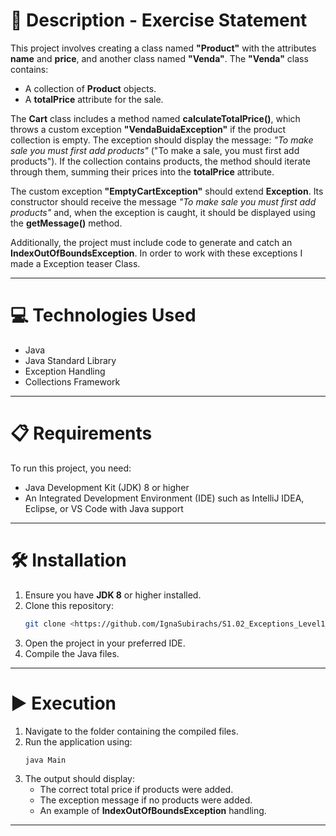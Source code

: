 # 📄 Description - Exercise Statement

This project involves creating a class named **"Product"** with the attributes **name** and **price**, and another class named **"Venda"**. The **"Venda"** class contains:

- A collection of **Product** objects.
- A **totalPrice** attribute for the sale.

The **Cart** class includes a method named **calculateTotalPrice()**, which throws a custom exception **"VendaBuidaException"** if the product collection is empty. The exception should display the message: *"To make sale you must first add products"* ("To make a sale, you must first add products"). If the collection contains products, the method should iterate through them, summing their prices into the **totalPrice** attribute.

The custom exception **"EmptyCartException"** should extend **Exception**. Its constructor should receive the message *"To make sale you must first add products"* and, when the exception is caught, it should be displayed using the **getMessage()** method.

Additionally, the project must include code to generate and catch an **IndexOutOfBoundsException**.
In order to work with these exceptions I made a Exception teaser Class.

---

# 💻 Technologies Used

- Java
- Java Standard Library
- Exception Handling
- Collections Framework

---

# 📋 Requirements

To run this project, you need:

- Java Development Kit (JDK) 8 or higher
- An Integrated Development Environment (IDE) such as IntelliJ IDEA, Eclipse, or VS Code with Java support

---

# 🛠️ Installation

1. Ensure you have **JDK 8** or higher installed.
2. Clone this repository:
   ```sh
   git clone <https://github.com/IgnaSubirachs/S1.02_Exceptions_Level1_Ex1.git>
   ```
3. Open the project in your preferred IDE.
4. Compile the Java files.

---

# ▶️ Execution

1. Navigate to the folder containing the compiled files.
2. Run the application using:
   ```sh
   java Main
   ```
3. The output should display:
    - The correct total price if products were added.
    - The exception message if no products were added.
    - An example of **IndexOutOfBoundsException** handling.

---

